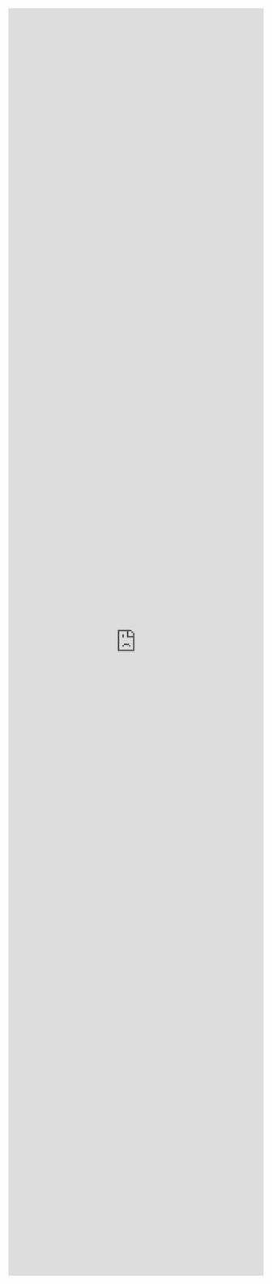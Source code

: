 <iframe width="100%" height="2500" frameborder="0"
  src="https://observablehq.com/embed/@ftm/tragovi-kroz-vrijeme?cell=*&api_key=b54345b688a9ad8e9f382b33b3826358bde8eaa5"></iframe>

